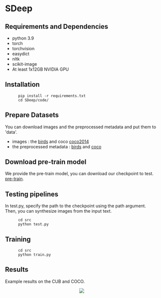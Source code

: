 # SDeep 
## Requirements and Dependencies
- python 3.9
- torch 
- torchvision
- easydict
- nltk
- scikit-image
- At least 1x12GB NVIDIA GPU

## Installation
  ```
        pip install -r requirements.txt
        cd SDeep/code/
  ```

  
## Prepare Datasets
You can download images and the preprocessed metadata and put them to 'data'.
- images : the [birds](http://www.vision.caltech.edu/visipedia/CUB-200-2011.html) and coco [coco2014](http://cocodataset.org/#download) 
- the preprocessed metadata : [birds](https://drive.google.com/file/d/1I6ybkR7L64K8hZOraEZDuHh0cCJw5OUj/view?usp=sharing) and [coco](https://drive.google.com/file/d/15Fw-gErCEArOFykW3YTnLKpRcPgI_3AB/view?usp=sharing) 

## Download pre-train model
We provide the pre-train model, you can download our checkpoint to test. [pre-train](https://pan.baidu.com/s/1fJJvURofSG6-N5D4IuVK9g).

## Testing pipelines
In test.py, specify the path to the checkpoint using the path argument. Then, you can synthesize images from the input text.
  ```
        cd src
        python test.py 
  ```
## Training

  ```
        cd src
        python train.py 
  ```

## Results 
Example results on the CUB and COCO.
<div align="center">
  <img src=https://github.com/zxcnmmmmm/SDeep/blob/main/github-domo.jpg>
</div>

